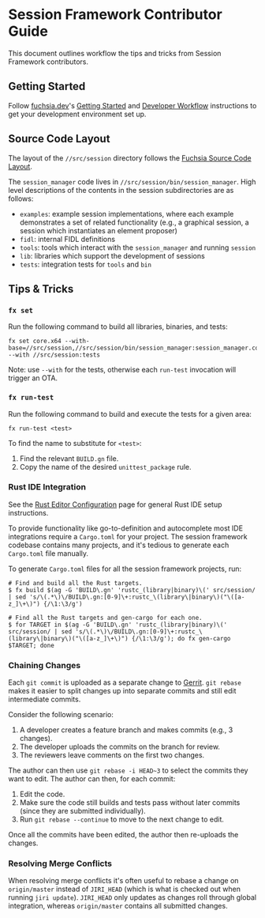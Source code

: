 # Session Framework Contributor Guide

This document outlines workflow the tips and tricks from Session Framework
contributors.

## Getting Started

Follow [fuchsia.dev](https://fuchsia.dev)'s [Getting Started](https://fuchsia.dev/fuchsia-src/getting_started.md)
and [Developer Workflow](https://fuchsia.dev/fuchsia-src/development)
instructions to get your development environment set up.

## Source Code Layout

The layout of the `//src/session` directory follows the [Fuchsia Source Code
Layout](https://fuchsia.googlesource.com/fuchsia/+/HEAD/docs/development/source_code/layout.md#).

The `session_manager` code lives in `//src/session/bin/session_manager`. High
level descriptions of the contents in the session subdirectories are as follows:

  - `examples`: example session implementations, where each example demonstrates
  a set of related functionality (e.g., a graphical session, a session which
  instantiates an element proposer)
  - `fidl`: internal FIDL definitions
  - `tools`: tools which interact with the `session_manager` and
  running `session`
  - `lib`: libraries which support the development of sessions
  - `tests`: integration tests for `tools` and `bin`

## Tips & Tricks

### `fx set`

Run the following command to build all libraries, binaries, and tests:

```
fx set core.x64 --with-base=//src/session,//src/session/bin/session_manager:session_manager.config --with //src/session:tests
```

Note: use `--with` for the tests, otherwise each `run-test` invocation will
trigger an OTA.

### `fx run-test`

Run the following command to build and execute the tests for a given area:

```
fx run-test <test>
```

To find the name to substitute for `<test>`:

  1. Find the relevant `BUILD.gn` file.
  2. Copy the name of the desired `unittest_package` rule.

### Rust IDE Integration

See the [Rust Editor Configuration](https://fuchsia.dev/fuchsia-src/development/languages/rust/editors)
page for general Rust IDE setup instructions.

To provide functionality like go-to-definition and autocomplete most IDE
integrations require a `Cargo.toml` for your project. The session framework
codebase contains many projects, and it's tedious to generate each `Cargo.toml`
file manually.

To generate `Cargo.toml` files for all the session framework projects, run:

```
# Find and build all the Rust targets.
$ fx build $(ag -G 'BUILD\.gn' 'rustc_(library|binary)\(' src/session/ | sed 's/\(.*\)\/BUILD\.gn:[0-9]\+:rustc_\(library\|binary\)("\([a-z_]\+\)") {/\1:\3/g')

# Find all the Rust targets and gen-cargo for each one.
$ for TARGET in $(ag -G 'BUILD\.gn' 'rustc_(library|binary)\(' src/session/ | sed 's/\(.*\)\/BUILD\.gn:[0-9]\+:rustc_\(library\|binary\)("\([a-z_]\+\)") {/\1:\3/g'); do fx gen-cargo $TARGET; done
```

### Chaining Changes

Each `git commit` is uploaded as a separate change to [Gerrit](https://fuchsia-review.googlesource.com/).
`git rebase` makes it easier to split changes up into separate commits and
still edit intermediate commits.

Consider the following scenario:

  1. A developer creates a feature branch and makes commits (e.g., 3 changes).
  2. The developer uploads the commits on the branch for review.
  3. The reviewers leave comments on the first two changes.

The author can then use `git rebase -i HEAD~3` to select the commits they want
to edit. The author can then, for each commit:

  1. Edit the code.
  2. Make sure the code still builds and tests pass without later commits (since
   they are submitted individually).
  3. Run `git rebase --continue` to move to the next change to edit.

Once all the commits have been edited, the author then re-uploads the changes.

### Resolving Merge Conflicts

When resolving merge conflicts it's often useful to rebase a change on
`origin/master` instead of `JIRI_HEAD` (which is what is checked out when
running `jiri update`). `JIRI_HEAD` only updates as changes roll through
global integration, whereas `origin/master` contains all submitted changes.



